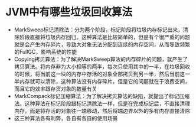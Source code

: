 # JVM中有哪些垃圾回收算法
- MarkSweep标记清除法：分为两个阶段，标记阶段将垃圾内存标记出来，清除阶段直接将垃圾内存回归。这种算法是比较简单的，但是有个很严重的问题就是会产生内存碎片，导致大对象无法分配到连续的内存空间，从而导致频繁的FullGC，影响系统的性能
- Copying拷贝算法：为了解决MarkSweep算法的内存碎片的问题，就产生了拷贝算法。将内存非为大小相等的两半，每次只使用其中的一半，在垃圾回收的时候，将当前这一块的内存中存活的对象全部拷贝到另一半，然后当前这一半内存就可以清除，这种算法没有内存碎片，但是它的问题就在于浪费空间，而且它的效率跟存货对象的数量有关
- MarkCompack标记压缩算法：为了解决拷贝算法的缺陷，就提出了标记压缩法。这种算法在标记阶段跟标记清除法一样，但是在完成标记后，不直接清理内存，而是将存活的对象往一端移动，然后将端边界以外的多有内存直接清除
- 这三种算法各有利弊，各自有各自的使用场景
